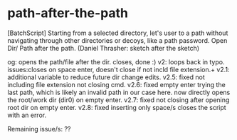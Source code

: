 # path-after-the-path
[BatchScript] Starting from a selected directory, let's user to a path without navigating through other directories or decoys, like a path password.
Open Dir/ Path after the path. (Daniel Thrasher: sketch after the sketch)

og: opens the path/file after the dir. closes, done :)
v2: loops back in typo. issues:closes on space enter, doesn't close if not incld file extension.+
v2.1: additional variable to reduce future dir change edits.
v2.5: fixed not including file extension not closing cmd.
v2.6: fixed empty enter trying the last path, which is likely an invalid path in our case here. now directly opens the root/work dir (dir0) on empty enter.
v2.7: fixed not closing after opening root dir on empty enter.
v2.8: fixed inserting only space/s closes the script with an error.

Remaining issue/s:
??
